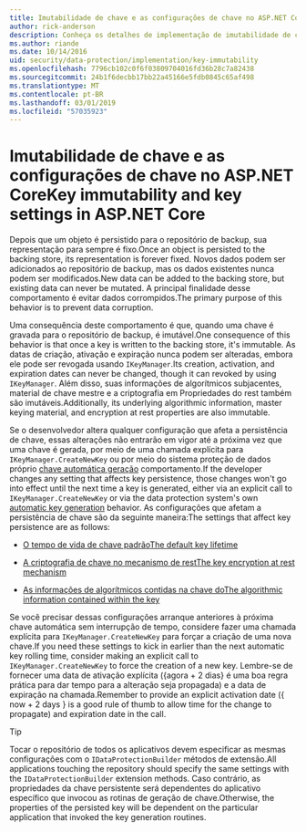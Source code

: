 ```yaml
---
title: Imutabilidade de chave e as configurações de chave no ASP.NET Core
author: rick-anderson
description: Conheça os detalhes de implementação de imutabilidade de chave de proteção de dados do ASP.NET Core APIs.
ms.author: riande
ms.date: 10/14/2016
uid: security/data-protection/implementation/key-immutability
ms.openlocfilehash: 7796cb102c0f6f03809704016fd36b28c7a82438
ms.sourcegitcommit: 24b1f6decbb17bb22a45166e5fdb0845c65af498
ms.translationtype: MT
ms.contentlocale: pt-BR
ms.lasthandoff: 03/01/2019
ms.locfileid: "57035923"
---
```

# <a name="key-immutability-and-key-settings-in-aspnet-core"></a><span data-ttu-id="9a905-103">Imutabilidade de chave e as configurações de chave no ASP.NET Core</span><span class="sxs-lookup"><span data-stu-id="9a905-103">Key immutability and key settings in ASP.NET Core</span></span>

<span data-ttu-id="9a905-104">Depois que um objeto é persistido para o repositório de backup, sua representação para sempre é fixo.</span><span class="sxs-lookup"><span data-stu-id="9a905-104">Once an object is persisted to the backing store, its representation is forever fixed.</span></span> <span data-ttu-id="9a905-105">Novos dados podem ser adicionados ao repositório de backup, mas os dados existentes nunca podem ser modificados.</span><span class="sxs-lookup"><span data-stu-id="9a905-105">New data can be added to the backing store, but existing data can never be mutated.</span></span> <span data-ttu-id="9a905-106">A principal finalidade desse comportamento é evitar dados corrompidos.</span><span class="sxs-lookup"><span data-stu-id="9a905-106">The primary purpose of this behavior is to prevent data corruption.</span></span>

<span data-ttu-id="9a905-107">Uma consequência deste comportamento é que, quando uma chave é gravada para o repositório de backup, é imutável.</span><span class="sxs-lookup"><span data-stu-id="9a905-107">One consequence of this behavior is that once a key is written to the backing store, it's immutable.</span></span> <span data-ttu-id="9a905-108">As datas de criação, ativação e expiração nunca podem ser alteradas, embora ele pode ser revogada usando `IKeyManager`.</span><span class="sxs-lookup"><span data-stu-id="9a905-108">Its creation, activation, and expiration dates can never be changed, though it can revoked by using `IKeyManager`.</span></span> <span data-ttu-id="9a905-109">Além disso, suas informações de algorítmicos subjacentes, material de chave mestre e a criptografia em Propriedades do rest também são imutáveis.</span><span class="sxs-lookup"><span data-stu-id="9a905-109">Additionally, its underlying algorithmic information, master keying material, and encryption at rest properties are also immutable.</span></span>

<span data-ttu-id="9a905-110">Se o desenvolvedor altera qualquer configuração que afeta a persistência de chave, essas alterações não entrarão em vigor até a próxima vez que uma chave é gerada, por meio de uma chamada explícita para `IKeyManager.CreateNewKey` ou por meio do sistema proteção de dados próprio [chave automática geração](xref:security/data-protection/implementation/key-management#data-protection-implementation-key-management) comportamento.</span><span class="sxs-lookup"><span data-stu-id="9a905-110">If the developer changes any setting that affects key persistence, those changes won't go into effect until the next time a key is generated, either via an explicit call to `IKeyManager.CreateNewKey` or via the data protection system's own [automatic key generation](xref:security/data-protection/implementation/key-management#data-protection-implementation-key-management) behavior.</span></span> <span data-ttu-id="9a905-111">As configurações que afetam a persistência de chave são da seguinte maneira:</span><span class="sxs-lookup"><span data-stu-id="9a905-111">The settings that affect key persistence are as follows:</span></span>

* [<span data-ttu-id="9a905-112">O tempo de vida de chave padrão</span><span class="sxs-lookup"><span data-stu-id="9a905-112">The default key lifetime</span></span>](xref:security/data-protection/implementation/key-management#data-protection-implementation-key-management)

* [<span data-ttu-id="9a905-113">A criptografia de chave no mecanismo de rest</span><span class="sxs-lookup"><span data-stu-id="9a905-113">The key encryption at rest mechanism</span></span>](xref:security/data-protection/implementation/key-encryption-at-rest)

* [<span data-ttu-id="9a905-114">As informações de algorítmicos contidas na chave do</span><span class="sxs-lookup"><span data-stu-id="9a905-114">The algorithmic information contained within the key</span></span>](xref:security/data-protection/configuration/overview#changing-algorithms-with-usecryptographicalgorithms)

<span data-ttu-id="9a905-115">Se você precisar dessas configurações arranque anteriores à próxima chave automática sem interrupção de tempo, considere fazer uma chamada explícita para `IKeyManager.CreateNewKey` para forçar a criação de uma nova chave.</span><span class="sxs-lookup"><span data-stu-id="9a905-115">If you need these settings to kick in earlier than the next automatic key rolling time, consider making an explicit call to `IKeyManager.CreateNewKey` to force the creation of a new key.</span></span> <span data-ttu-id="9a905-116">Lembre-se de fornecer uma data de ativação explícita ({agora + 2 dias} é uma boa regra prática para dar tempo para a alteração seja propagada) e a data de expiração na chamada.</span><span class="sxs-lookup"><span data-stu-id="9a905-116">Remember to provide an explicit activation date ({ now + 2 days } is a good rule of thumb to allow time for the change to propagate) and expiration date in the call.</span></span>

>[!TIP]
> <span data-ttu-id="9a905-117">Tocar o repositório de todos os aplicativos devem especificar as mesmas configurações com o `IDataProtectionBuilder` métodos de extensão.</span><span class="sxs-lookup"><span data-stu-id="9a905-117">All applications touching the repository should specify the same settings with the `IDataProtectionBuilder` extension methods.</span></span> <span data-ttu-id="9a905-118">Caso contrário, as propriedades da chave persistente será dependentes do aplicativo específico que invocou as rotinas de geração de chave.</span><span class="sxs-lookup"><span data-stu-id="9a905-118">Otherwise, the properties of the persisted key will be dependent on the particular application that invoked the key generation routines.</span></span>
